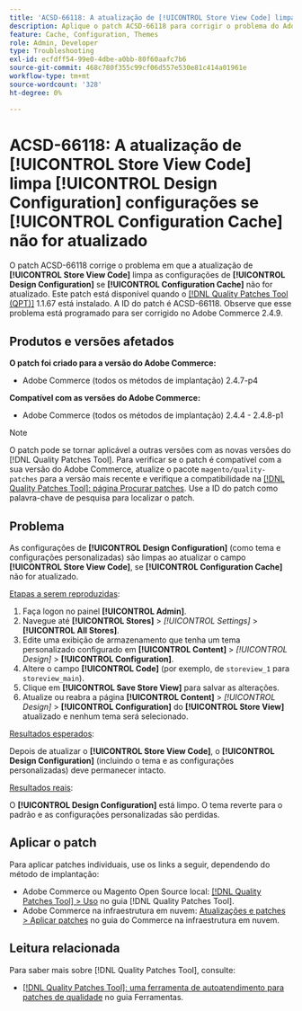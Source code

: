 ```yaml
---
title: 'ACSD-66118: A atualização de [!UICONTROL Store View Code] limpa [!UICONTROL Design Configuration] configurações se [!UICONTROL Configuration Cache] não for atualizado'
description: Aplique o patch ACSD-66118 para corrigir o problema do Adobe Commerce em que a atualização do [!UICONTROL Store View Code] limpa o [!UICONTROL Design Configuration] (tema e configurações personalizadas) se o [!UICONTROL Configuration Cache] não for atualizado corretamente.
feature: Cache, Configuration, Themes
role: Admin, Developer
type: Troubleshooting
exl-id: ecfdff54-99e0-4dbe-a0bb-80f60aafc7b6
source-git-commit: 468c780f355c99cf06d557e530e81c414a01961e
workflow-type: tm+mt
source-wordcount: '328'
ht-degree: 0%

---
```


# ACSD-66118: A atualização de **[!UICONTROL Store View Code]** limpa **[!UICONTROL Design Configuration]** configurações se **[!UICONTROL Configuration Cache]** não for atualizado

O patch ACSD-66118 corrige o problema em que a atualização de **[!UICONTROL Store View Code]** limpa as configurações de **[!UICONTROL Design Configuration]** se **[!UICONTROL Configuration Cache]** não for atualizado. Este patch está disponível quando o [[!DNL Quality Patches Tool (QPT)]](/help/tools/quality-patches-tool/quality-patches-tool-to-self-serve-quality-patches.md) 1.1.67 está instalado. A ID do patch é ACSD-66118. Observe que esse problema está programado para ser corrigido no Adobe Commerce 2.4.9.

## Produtos e versões afetados

**O patch foi criado para a versão do Adobe Commerce:**

* Adobe Commerce (todos os métodos de implantação) 2.4.7-p4

**Compatível com as versões do Adobe Commerce:**

* Adobe Commerce (todos os métodos de implantação) 2.4.4 - 2.4.8-p1

>[!NOTE]
>
>O patch pode se tornar aplicável a outras versões com as novas versões do [!DNL Quality Patches Tool]. Para verificar se o patch é compatível com a sua versão do Adobe Commerce, atualize o pacote `magento/quality-patches` para a versão mais recente e verifique a compatibilidade na [[!DNL Quality Patches Tool]: página Procurar patches](https://experienceleague.adobe.com/tools/commerce-quality-patches/index.html). Use a ID do patch como palavra-chave de pesquisa para localizar o patch.

## Problema

As configurações de **[!UICONTROL Design Configuration]** (como tema e configurações personalizadas) são limpas ao atualizar o campo **[!UICONTROL Store View Code]**, se **[!UICONTROL Configuration Cache]** não for atualizado.

<u>Etapas a serem reproduzidas</u>:

1. Faça logon no painel **[!UICONTROL Admin]**.
2. Navegue até **[!UICONTROL Stores]** > *[!UICONTROL Settings]* > **[!UICONTROL All Stores]**.
3. Edite uma exibição de armazenamento que tenha um tema personalizado configurado em **[!UICONTROL Content]** > *[!UICONTROL Design]* > **[!UICONTROL Configuration]**.
4. Altere o campo **[!UICONTROL Code]** (por exemplo, de `storeview_1` para `storeview_main`).
5. Clique em **[!UICONTROL Save Store View]** para salvar as alterações.
6. Atualize ou reabra a página **[!UICONTROL Content]** > *[!UICONTROL Design]* > **[!UICONTROL Configuration]** do **[!UICONTROL Store View]** atualizado e nenhum tema será selecionado.

<u>Resultados esperados</u>:

Depois de atualizar o **[!UICONTROL Store View Code]**, o **[!UICONTROL Design Configuration]** (incluindo o tema e as configurações personalizadas) deve permanecer intacto.

<u>Resultados reais</u>:

O **[!UICONTROL Design Configuration]** está limpo. O tema reverte para o padrão e as configurações personalizadas são perdidas.

## Aplicar o patch

Para aplicar patches individuais, use os links a seguir, dependendo do método de implantação:

* Adobe Commerce ou Magento Open Source local: [[!DNL Quality Patches Tool] > Uso](/help/tools/quality-patches-tool/usage.md) no guia [!DNL Quality Patches Tool].
* Adobe Commerce na infraestrutura em nuvem: [Atualizações e patches > Aplicar patches](https://experienceleague.adobe.com/docs/commerce-cloud-service/user-guide/develop/upgrade/apply-patches.html) no guia do Commerce na infraestrutura em nuvem.

## Leitura relacionada

Para saber mais sobre [!DNL Quality Patches Tool], consulte:

* [[!DNL Quality Patches Tool]: uma ferramenta de autoatendimento para patches de qualidade](/help/tools/quality-patches-tool/quality-patches-tool-to-self-serve-quality-patches.md) no guia Ferramentas.

